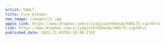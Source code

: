```yaml
---
artist: SAULT
title: Five Albums!
new_image: /images/11.jpg
apple_link: https://www.dropbox.com/s/jy1gjzaztebknub/SAULT5.zip?dl=1
link: https://www.dropbox.com/s/jy1gjzaztebknub/SAULT5.zip?dl=1
published_date: 2022-11-03T03:10:40.274Z
---
```

